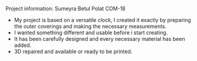 
Project information:
Sumeyra Betul Polat
COM-18 

- My project is based on a versatile clock, I created it exactly by preparing the outer coverings and making the necessary measurements.
- I wanted something different and usable before i start creating. 
- It has been carefully designed and every necessary material has been added.
- 3D repaired and available or ready to be printed.
